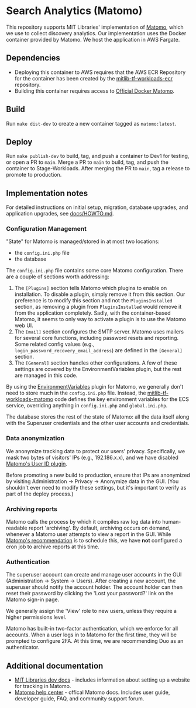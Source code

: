 # Search Analytics (Matomo)

This repository supports MIT Libraries' implementation of [Matomo](https://matomo.org/), which we use to collect discovery analytics. Our implementation uses the Docker container provided by Matomo. We host the application in AWS Fargate.

## Dependencies

* Deploying this container to AWS requires that the AWS ECR Repository for the container has been created by the [mitlib-tf-workloads-ecr](https://github.com/MITLibraries/mitlib-tf-workloads-ecr) repository. 
* Building this container requires access to [Official Docker Matomo](https://hub.docker.com/_/matomo/).

## Build

Run `make dist-dev` to create a new container tagged as `matomo:latest`.

## Deploy

Run `make publish-dev` to build, tag, and push a container to Dev1 for testing, or open a PR to `main`. Merge a PR to `main` to build, tag, and push the container to Stage-Workloads. After merging the PR to `main`, tag a release to promote to production.

## Implementation notes

For detailed instructions on initial setup, migration, database upgrades, and application upgrades, see [docs/HOWTO.md](./docs/HOWTO.md).

### Configuration Management

"State" for Matomo is managed/stored in at most two locations:

* the `config.ini.php` file
* the database

The `config.ini.php` file contains some core Matomo configuration. There are a couple of sections worth addressing:

1. The `[Plugins]` section tells Matomo which plugins to enable on installation. To disable a plugin, simply remove it from this section. Our preference is to modify this section and not the `PluginsInstalled` section, as removing a plugin from `PluginsInstalled` would remove it from the application completely. Sadly, with the container-based Matomo, it seems to only way to activate a plugin is to use the Matomo web UI.
1. The `[mail]` section configures the SMTP server. Matomo uses mailers for several core functions, including password resets and reporting. Some related config values (e.g., `login_password_recovery_email_address`) are defined in the `[General]` section.
1. The `[General]` section handles other configurations. A few of these settings are covered by the EnvironmentVariables plugin, but the rest are managed in this code.

By using the [EnvironmentVariables](https://plugins.matomo.org/EnvironmentVariables) plugin for Matomo, we generally don't need to store much in the `config.ini.php` file. Instead, the [mitlib-tf-workloads-matomo](https://github.com/MITLibraries/mitlib-tf-workloads-matomo) code defines the key environment variables for the ECS service, overriding anything in `config.ini.php` and `global.ini.php`.

The database stores the rest of the state of Matomo: all the data itself along with the Superuser credentials and the other user accounts and credentials.

### Data anonymization

We anonymize tracking data to protect our users' privacy. Specifically, we mask two bytes of visitors' IPs (e.g., 192.186.x.x), and we have disabled [Matomo's User ID plugin](https://matomo.org/docs/user-id/).

Before promoting a new build to production, ensure that IPs are anonymized by visiting Administration -> Privacy -> Anonymize data in the GUI. (You shouldn't ever need to modify these settings, but it's important to verify as part of the deploy process.)

### Archiving reports

Matomo calls the process by which it compiles raw log data into human-readable report 'archiving'. By default, archiving occurs on demand, whenever a Matomo user attempts to view a report in the GUI. While [Matomo's recommendation](https://matomo.org/docs/setup-auto-archiving/) is to schedule this, we have **not** configured a cron job to archive reports at this time.

### Authentication

The superuser account can create and manage user accounts in the GUI (Administration -> System -> Users). After creating a new account, the superuser should notify the account holder. The account holder can then reset their password by clicking the 'Lost your password?' link on the Matomo sign-in page.

We generally assign the 'View' role to new users, unless they require a higher permissions level.

Matomo has built-in two-factor authentication, which we enforce for all accounts. When a user logs in to Matomo for the first time, they will be prompted to configure 2FA. At this time, we are recommending Duo as an authenticator.

## Additional documentation

* [MIT Libraries dev docs](https://mitlibraries.github.io/guides/misc/matomo.html) - includes information about setting up a website for tracking in Matomo.
* [Matomo help center](https://matomo.org/help/) - offical Matomo docs. Includes user guide, developer guide, FAQ, and community support forum.

